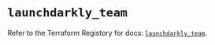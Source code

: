 # `launchdarkly_team`

Refer to the Terraform Registory for docs: [`launchdarkly_team`](https://registry.terraform.io/providers/launchdarkly/launchdarkly/2.13.4/docs/resources/team).
